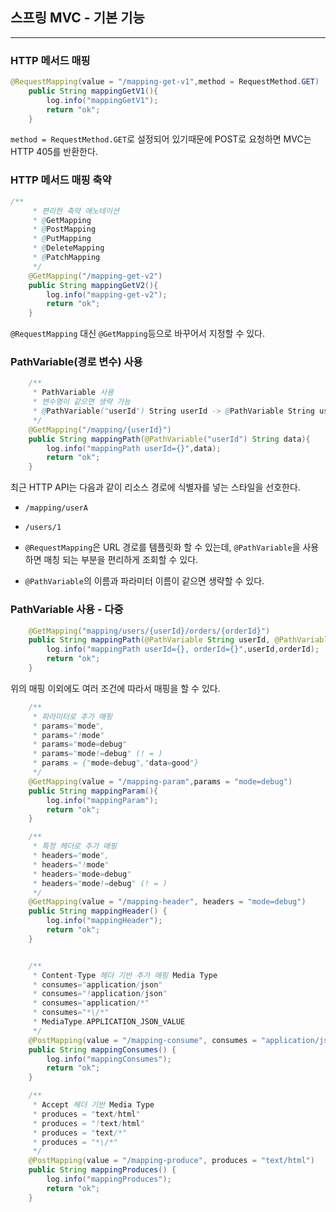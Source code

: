 ## 스프링 MVC - 기본 기능

---

### HTTP 메서드 매핑

```java
@RequestMapping(value = "/mapping-get-v1",method = RequestMethod.GET)
    public String mappingGetV1(){
        log.info("mappingGetV1");
        return "ok";
    }
```

`method = RequestMethod.GET`로 설정되어 있기때문에 POST로 요청하면 MVC는 HTTP 405를 반환한다.

### HTTP 메서드 매핑 축약

```java
/**
     * 편리한 축약 애노테이션
     * @GetMapping
     * @PostMapping
     * @PutMapping
     * @DeleteMapping
     * @PatchMapping
     */
    @GetMapping("/mapping-get-v2")
    public String mappingGetV2(){
        log.info("mapping-get-v2");
        return "ok";
    }
```

`@RequestMapping` 대신 `@GetMapping`등으로 바꾸어서 지정할 수 있다.

### PathVariable(경로 변수) 사용

```java
    /**
     * PathVariable 사용
     * 변수명이 같으면 생략 가능
     * @PathVariable("userId") String userId -> @PathVariable String userId
     */
    @GetMapping("/mapping/{userId}")
    public String mappingPath(@PathVariable("userId") String data){
        log.info("mappingPath userId={}",data);
        return "ok";
    }
```

최근 HTTP API는 다음과 같이 리소스 경로에 식별자를 넣는 스타일을 선호한다.
+ `/mapping/userA`
+ `/users/1`

+ `@RequestMapping`은 URL 경로를 템플릿화 할 수 있는데, `@PathVariable`을 사용하면 매칭 되는 부분을 편리하게 조회할 수 있다.
+ `@PathVariable`의 이름과 파라미터 이름이 같으면 생략할 수 있다.

### PathVariable 사용 - 다중

```java
    @GetMapping("mapping/users/{userId}/orders/{orderId}")
    public String mappingPath(@PathVariable String userId, @PathVariable Long orderId){
        log.info("mappingPath userId={}, orderId={}",userId,orderId);
        return "ok";
    }
```

위의 매핑 이외에도 여러 조건에 따라서 매핑을 할 수 있다.

```java
    /**
     * 파라미터로 추가 매핑
     * params="mode",
     * params="!mode"
     * params="mode=debug"
     * params="mode!=debug" (! = )
     * params = {"mode=debug","data=good"}
     */
    @GetMapping(value = "/mapping-param",params = "mode=debug")
    public String mappingParam(){
        log.info("mappingParam");
        return "ok";
    }

    /**
     * 특정 헤더로 추가 매핑
     * headers="mode",
     * headers="!mode"
     * headers="mode=debug"
     * headers="mode!=debug" (! = )
     */
    @GetMapping(value = "/mapping-header", headers = "mode=debug")
    public String mappingHeader() {
        log.info("mappingHeader");
        return "ok";
    }


    /**
     * Content-Type 헤더 기반 추가 매핑 Media Type
     * consumes="application/json"
     * consumes="!application/json"
     * consumes="application/*"
     * consumes="*\/*"
     * MediaType.APPLICATION_JSON_VALUE
     */
    @PostMapping(value = "/mapping-consume", consumes = "application/json")
    public String mappingConsumes() {
        log.info("mappingConsumes");
        return "ok";
    }

    /**
     * Accept 헤더 기반 Media Type
     * produces = "text/html"
     * produces = "!text/html"
     * produces = "text/*"
     * produces = "*\/*"
     */
    @PostMapping(value = "/mapping-produce", produces = "text/html")
    public String mappingProduces() {
        log.info("mappingProduces");
        return "ok";
    }
```

